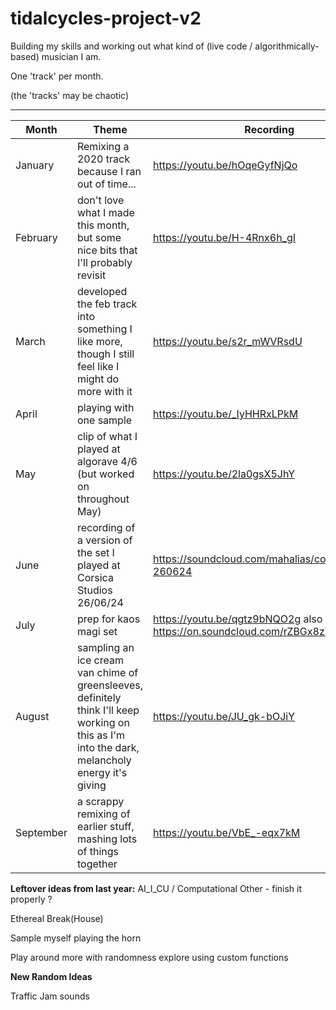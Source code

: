 # tidalcycles-project-v2

Building my skills and working out what kind of (live code / algorithmically-based) musician I am.

One 'track' per month.



(the 'tracks' may be chaotic)

---

|Month| Theme|Recording|
| --- | --- | --- |
|January|Remixing a 2020 track because I ran out of time...| <https://youtu.be/hOqeGyfNjQo> |
|February|don't love what I made this month, but some nice bits that I'll probably revisit| <https://youtu.be/H-4Rnx6h_gI>|
|March|developed the feb track into something I like more, though I still feel like I might do more with it|<https://youtu.be/s2r_mWVRsdU>|
|April|playing with one sample|<https://youtu.be/_IyHHRxLPkM>|
|May|clip of what I played at algorave 4/6 (but worked on throughout May)|<https://youtu.be/2la0gsX5JhY>|
|June|recording of a version of the set I played at Corsica Studios 26/06/24|<https://soundcloud.com/mahalias/corsica-260624>|
|July|prep for kaos magi set| <https://youtu.be/qgtz9bNQO2g> also this <https://on.soundcloud.com/rZBGx8zYudzc6s1K6>|
|August|sampling an ice cream van chime of greensleeves, definitely think I'll keep working on this as I'm into the dark, melancholy energy it's giving|<https://youtu.be/JU_gk-bOJiY>|
|September|a scrappy remixing of earlier stuff, mashing lots of things together|<https://youtu.be/VbE_-eqx7kM>|

**Leftover ideas from last year:**
AI_I_CU / Computational Other - finish it properly ?

Ethereal Break(House)

Sample myself playing the horn

Play around more with randomness
explore using custom functions

**New Random Ideas**

Traffic Jam sounds
